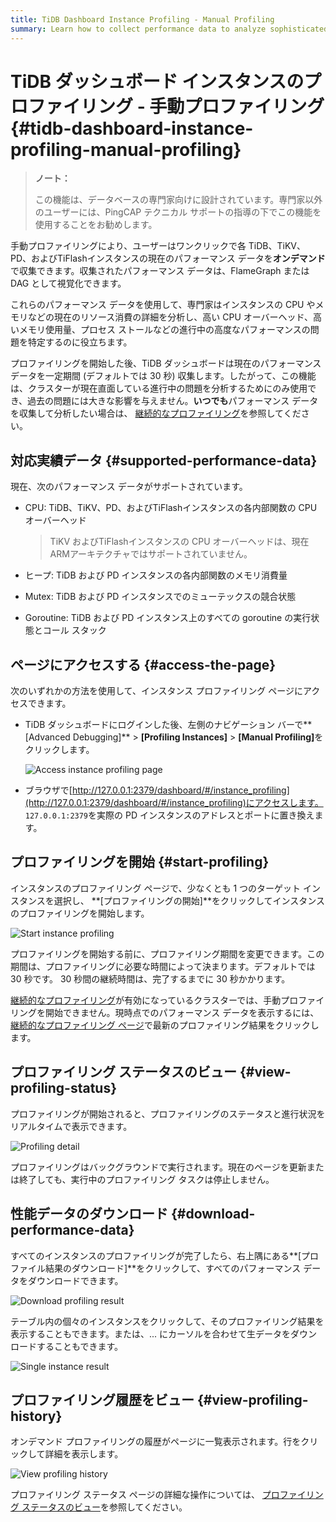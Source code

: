 ```yaml
---
title: TiDB Dashboard Instance Profiling - Manual Profiling
summary: Learn how to collect performance data to analyze sophisticated problems.
---
```


# TiDB ダッシュボード インスタンスのプロファイリング - 手動プロファイリング {#tidb-dashboard-instance-profiling-manual-profiling}

> **ノート：**
>
> この機能は、データベースの専門家向けに設計されています。専門家以外のユーザーには、PingCAP テクニカル サポートの指導の下でこの機能を使用することをお勧めします。

手動プロファイリングにより、ユーザーはワンクリックで各 TiDB、TiKV、PD、およびTiFlashインスタンスの現在のパフォーマンス データを**オンデマンド**で収集できます。収集されたパフォーマンス データは、FlameGraph または DAG として視覚化できます。

これらのパフォーマンス データを使用して、専門家はインスタンスの CPU やメモリなどの現在のリソース消費の詳細を分析し、高い CPU オーバーヘッド、高いメモリ使用量、プロセス ストールなどの進行中の高度なパフォーマンスの問題を特定するのに役立ちます。

プロファイリングを開始した後、TiDB ダッシュボードは現在のパフォーマンス データを一定期間 (デフォルトでは 30 秒) 収集します。したがって、この機能は、クラスターが現在直面している進行中の問題を分析するためにのみ使用でき、過去の問題には大きな影響を与えません。**いつでも**パフォーマンス データを収集して分析したい場合は、 [継続的なプロファイリング](/dashboard/continuous-profiling.md)を参照してください。

## 対応実績データ {#supported-performance-data}

現在、次のパフォーマンス データがサポートされています。

-   CPU: TiDB、TiKV、PD、およびTiFlashインスタンスの各内部関数の CPU オーバーヘッド

    > TiKV およびTiFlashインスタンスの CPU オーバーヘッドは、現在 ARMアーキテクチャではサポートされていません。

-   ヒープ: TiDB および PD インスタンスの各内部関数のメモリ消費量

-   Mutex: TiDB および PD インスタンスでのミューテックスの競合状態

-   Goroutine: TiDB および PD インスタンス上のすべての goroutine の実行状態とコール スタック

## ページにアクセスする {#access-the-page}

次のいずれかの方法を使用して、インスタンス プロファイリング ページにアクセスできます。

-   TiDB ダッシュボードにログインした後、左側のナビゲーション バーで**[Advanced Debugging]** &gt; <strong>[Profiling Instances]</strong> &gt; <strong>[Manual Profiling]</strong>をクリックします。

    ![Access instance profiling page](https://download.pingcap.com/images/docs/dashboard/dashboard-profiling-access.png)

-   ブラウザで[http://127.0.0.1:2379/dashboard/#/instance_profiling](http://127.0.0.1:2379/dashboard/#/instance_profiling)にアクセスします。 `127.0.0.1:2379`を実際の PD インスタンスのアドレスとポートに置き換えます。

## プロファイリングを開始 {#start-profiling}

インスタンスのプロファイリング ページで、少なくとも 1 つのターゲット インスタンスを選択し、 **[プロファイリングの開始]**をクリックしてインスタンスのプロファイリングを開始します。

![Start instance profiling](https://download.pingcap.com/images/docs/dashboard/dashboard-profiling-start.png)

プロファイリングを開始する前に、プロファイリング期間を変更できます。この期間は、プロファイリングに必要な時間によって決まります。デフォルトでは 30 秒です。 30 秒間の継続時間は、完了するまでに 30 秒かかります。

[継続的なプロファイリング](/dashboard/continuous-profiling.md)が有効になっているクラスターでは、手動プロファイリングを開始できません。現時点でのパフォーマンス データを表示するには、 [継続的なプロファイリング ページ](/dashboard/continuous-profiling.md#access-the-page)で最新のプロファイリング結果をクリックします。

## プロファイリング ステータスのビュー {#view-profiling-status}

プロファイリングが開始されると、プロファイリングのステータスと進行状況をリアルタイムで表示できます。

![Profiling detail](https://download.pingcap.com/images/docs/dashboard/dashboard-profiling-view-progress.png)

プロファイリングはバックグラウンドで実行されます。現在のページを更新または終了しても、実行中のプロファイリング タスクは停止しません。

## 性能データのダウンロード {#download-performance-data}

すべてのインスタンスのプロファイリングが完了したら、右上隅にある**[プロファイル結果のダウンロード]**をクリックして、すべてのパフォーマンス データをダウンロードできます。

![Download profiling result](https://download.pingcap.com/images/docs/dashboard/dashboard-profiling-download.png)

テーブル内の個々のインスタンスをクリックして、そのプロファイリング結果を表示することもできます。または、... にカーソルを合わせて生データをダウンロードすることもできます。

![Single instance result](https://download.pingcap.com/images/docs/dashboard/dashboard-profiling-view-single.png)

## プロファイリング履歴をビュー {#view-profiling-history}

オンデマンド プロファイリングの履歴がページに一覧表示されます。行をクリックして詳細を表示します。

![View profiling history](https://download.pingcap.com/images/docs/dashboard/dashboard-profiling-history.png)

プロファイリング ステータス ページの詳細な操作については、 [プロファイリング ステータスのビュー](#view-profiling-status)を参照してください。
